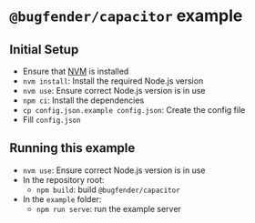 # `@bugfender/capacitor` example

## Initial Setup

- Ensure that [NVM](https://github.com/nvm-sh/nvm) is installed
- `nvm install`: Install the required Node.js version
- `nvm use`: Ensure correct Node.js version is in use
- `npm ci`: Install the dependencies
- `cp config.json.example config.json`: Create the config file
- Fill `config.json`

## Running this example

- `nvm use`: Ensure correct Node.js version is in use
- In the repository root:
  - `npm build`: build `@bugfender/capacitor`
- In the `example` folder:
  - `npm run serve`: run the example server
